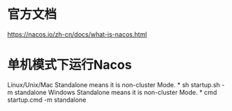 # 官方文档
  https://nacos.io/zh-cn/docs/what-is-nacos.html

# 单机模式下运行Nacos
  Linux/Unix/Mac
  Standalone means it is non-cluster Mode. * sh startup.sh -m standalone
  Windows
  Standalone means it is non-cluster Mode. * cmd startup.cmd -m standalone